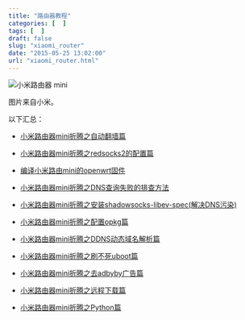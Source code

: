 ```yaml
---
title: "路由器教程"
categories: [  ]
tags: [  ]
draft: false
slug: "xiaomi_router"
date: "2015-05-25 13:02:00"
url: "xiaomi_router.html"
---
```


![小米路由器 mini][1]

图片来自小米。

以下汇总：

 - [小米路由器mini折腾之自动翻墙篇][2] 

 - [小米路由器mini折腾之redsocks2的配置篇][3]

 - [编译小米路由mini的openwrt固件][4]

 - [小米路由器mini折腾之DNS查询失败的排查方法][5]

 - [小米路由器mini折腾之安装shadowsocks-libev-spec(解决DNS污染)][6]

 - [小米路由器mini折腾之配置opkg篇][7]

 - [小米路由器mini折腾之DDNS动态域名解析篇][8]

 - [小米路由器mini折腾之刷不死uboot篇][9]

 - [小米路由器mini折腾之去adbyby广告篇][10]

 - [小米路由器mini折腾之远程下载篇][11]

 - [小米路由器mini折腾之Python篇][12]


  [1]: https://blog.phpgao.com/usr/uploads/2015/05/1104201680.jpg
  [2]: https://blog.phpgao.com/carzy_router.html
  [3]: https://blog.phpgao.com/redsocks_config.html
  [4]: https://blog.phpgao.com/xiaomi_router_openwrt.html
  [5]: https://blog.phpgao.com/xiaomi_router_dns_dump.html
  [6]: https://blog.phpgao.com/xiaomi_router_shadowsocks_libev_spec.html
  [7]: https://blog.phpgao.com/xiaomi_router_opkg.html
  [8]: https://blog.phpgao.com/xiaomi_router_ddns.html
  [9]: https://blog.phpgao.com/xiaomi_router_uboot.html
  [10]: https://blog.phpgao.com/xiaomi_router_noad.html
  [11]: https://blog.phpgao.com/xiaomi_router_mini_remote_download.html
  [12]: https://blog.phpgao.com/xiaomi_router_python.html